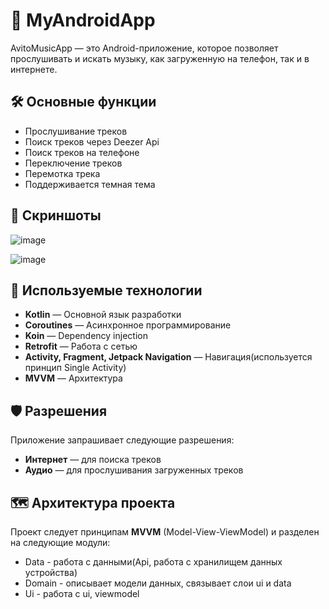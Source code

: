 # 📱 MyAndroidApp

AvitoMusicApp — это Android-приложение, которое позволяет прослушивать и искать музыку, как загруженную на телефон, так и в интернете.

## 🛠️ Основные функции

- Прослушивание треков
- Поиск треков через Deezer Api
- Поиск треков на телефоне 
- Переключение треков
- Перемотка трека
- Поддерживается темная тема

## 📸 Скриншоты  
![image](https://github.com/user-attachments/assets/bb47ae0e-667f-4e53-b085-05691698112c)

![image](https://github.com/user-attachments/assets/7f3e4f19-3139-4eeb-b17a-050b7e9d53f2)

## 🧩 Используемые технологии  

- **Kotlin** — Основной язык разработки   
- **Coroutines** — Асинхронное программирование
- **Koin** — Dependency injection
- **Retrofit** — Работа с сетью
- **Activity, Fragment, Jetpack Navigation** — Навигация(используется принцип Single Activity)
- **MVVM** — Архитектура

## 🛡️ Разрешения  

Приложение запрашивает следующие разрешения:  

- **Интернет** — для поиска треков  
- **Аудио** — для прослушивания загруженных треков

## 🗺️ Архитектура проекта  

Проект следует принципам **MVVM** (Model-View-ViewModel) и разделен на следующие модули:
- Data - работа с данными(Api, работа с хранилищем данных устройства)
- Domain - описывает модели данных, связывает слои ui и data
- Ui - работа с ui, viewmodel 

